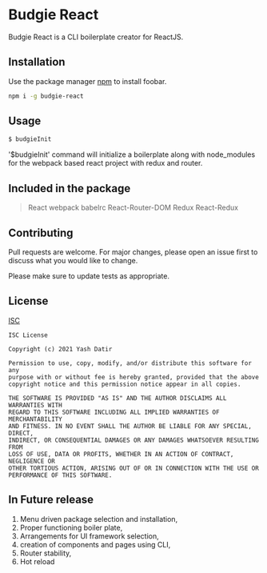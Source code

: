 # Budgie React

Budgie React is a CLI boilerplate creator for ReactJS.

## Installation

Use the package manager [npm](https://www.npmjs.com/package/budgie-react) to install foobar.

```bash
npm i -g budgie-react
```

## Usage

```bash
$ budgieInit
```

'$budgieInit' command will initialize a boilerplate along with node_modules for the webpack based react project with redux and router. 

## Included in the package

> React
> webpack
> babelrc
> React-Router-DOM 
> Redux
> React-Redux

## Contributing
Pull requests are welcome. For major changes, please open an issue first to discuss what you would like to change.

Please make sure to update tests as appropriate.

## License
[ISC](https://choosealicense.com/licenses/isc/)

```
ISC License

Copyright (c) 2021 Yash Datir

Permission to use, copy, modify, and/or distribute this software for any
purpose with or without fee is hereby granted, provided that the above
copyright notice and this permission notice appear in all copies.

THE SOFTWARE IS PROVIDED "AS IS" AND THE AUTHOR DISCLAIMS ALL WARRANTIES WITH
REGARD TO THIS SOFTWARE INCLUDING ALL IMPLIED WARRANTIES OF MERCHANTABILITY
AND FITNESS. IN NO EVENT SHALL THE AUTHOR BE LIABLE FOR ANY SPECIAL, DIRECT,
INDIRECT, OR CONSEQUENTIAL DAMAGES OR ANY DAMAGES WHATSOEVER RESULTING FROM
LOSS OF USE, DATA OR PROFITS, WHETHER IN AN ACTION OF CONTRACT, NEGLIGENCE OR
OTHER TORTIOUS ACTION, ARISING OUT OF OR IN CONNECTION WITH THE USE OR
PERFORMANCE OF THIS SOFTWARE.
```

## In Future release

1) Menu driven package selection and installation,
2) Proper functioning boiler plate,
3) Arrangements for UI framework selection,
4) creation of components and pages using CLI,
5) Router stability,
6) Hot reload